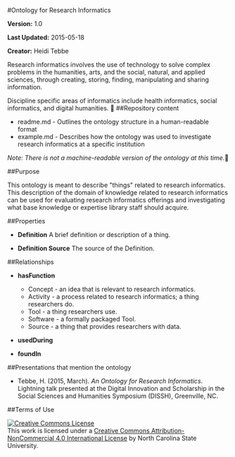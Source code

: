 #Ontology for Research Informatics

**Version:** 1.0

**Last Updated:** 2015-05-18

**Creator:** Heidi Tebbe



Research informatics involves the use of technology to solve complex problems in the humanities, arts, and the social, natural, and applied sciences, through creating, storing, finding, manipulating and sharing information. 

Discipline specific areas of informatics include health informatics, social informatics, and digital humanities. 

##Repository content
* readme.md - Outlines the ontology structure in a human-readable format
* example.md - Describes how the ontology was used to investigate research informatics at a specific institution

*Note: There is not a machine-readable version of the ontology at this time.*

##Purpose

This ontology is meant to describe "things" related to research informatics. This description of the domain of knowledge related to research informatics can be used for evaluating research informatics offerings and investigating what base knowledge or expertise library staff should acquire.



##Properties

* **Definition** A brief definition or description of a thing.

* **Definition Source** The source of the Definition.


##Relationships


* **hasFunction** 
  * Concept - an idea that is relevant to research informatics. 
  * Activity - a process related to research informatics; a thing researchers do. 
  * Tool - a thing researchers use. 
  * Software - a formally packaged Tool. 
  * Source - a thing that provides researchers with data.

* **usedDuring**


* **foundIn**
 
##Presentations that mention the ontology

* Tebbe, H. (2015, March). *An Ontology for Research Informatics*. Lightning talk presented at the Digital Innovation and Scholarship in the Social Sciences and Humanities Symposium (DISSH), Greenville, NC. 

##Terms of Use

<a rel="license" href="http://creativecommons.org/licenses/by-nc/4.0/"><img alt="Creative Commons License" style="border-width:0" src="https://i.creativecommons.org/l/by-nc/4.0/80x15.png" /></a><br />This work is licensed under a <a rel="license" href="http://creativecommons.org/licenses/by-nc/4.0/">Creative Commons Attribution-NonCommercial 4.0 International License</a> by North Carolina State University.



